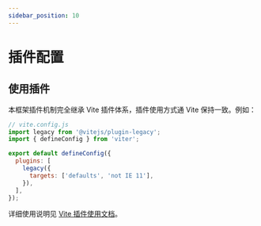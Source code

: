 ```yaml
---
sidebar_position: 10
---
```


# 插件配置

## 使用插件

本框架插件机制完全继承 Vite 插件体系，插件使用方式通 Vite 保持一致。例如：

```js
// vite.config.js
import legacy from '@vitejs/plugin-legacy';
import { defineConfig } from 'viter';

export default defineConfig({
  plugins: [
    legacy({
      targets: ['defaults', 'not IE 11'],
    }),
  ],
});
```

详细使用说明见 [Vite 插件使用文档](https://cn.vitejs.dev/guide/using-plugins.html)。

